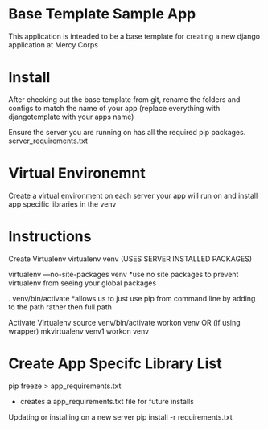 Base Template Sample App
===
This application is inteaded to be a base template for creating a new django
application at Mercy Corps

Install
===
After checking out the base template from git, rename the folders and configs
to match the name of your app (replace everything with djangotemplate with your
apps name)

Ensure the server you are running on has all the required pip packages.
server_requirements.txt

Virtual Environemnt
===
Create a virtual environment on each server your app will run on and install
app specific libraries in the venv

Instructions
====
Create Virtualenv
virtualenv venv  (USES SERVER INSTALLED PACKAGES)

virtualenv —no-site-packages venv
*use no site packages to prevent virtualenv from seeing your global packages

. venv/bin/activate
*allows us to just use pip from command line by adding to the path rather then full path


Activate Virtualenv
source venv/bin/activate
workon venv
OR (if using wrapper)
mkvirtualenv venv1
workon venv

Create App Specifc Library List
===
pip freeze > app_requirements.txt
* creates a app_requirements.txt file for future installs

Updating or installing on a new server
pip install -r requirements.txt
